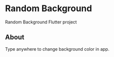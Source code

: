 # Random Background

Random Background Flutter project

## About

Type anywhere to change background color in app.
